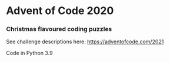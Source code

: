 # Advent of Code 2020

### Christmas flavoured coding puzzles

See challenge descriptions here: https://adventofcode.com/2021

Code in Python 3.9